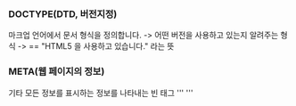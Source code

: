 ### DOCTYPE(DTD, 버전지정)
마크업 언어에서 문서 형식을 정의합니다.
-> 어떤 버전을 사용하고 있는지 알려주는 형식
-> <!DOCTYPE html> == "HTML5 을 사용하고 있습니다." 라는 뜻

### META(웹 페이지의 정보)
기타 모든 정보를 표시하는 정보를 나타내는 빈 태그
'''
<meta charset="UTF-8">
<meta name="author" content="홍길동">
<meta name="description" content="우리 사이트가 최고">
'''
